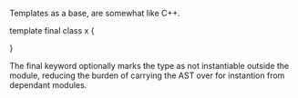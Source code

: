 Templates as a base, are somewhat like C++.

template<T> final
class x
{

}

The final keyword optionally marks the type as not instantiable outside the module, reducing the burden of carrying the AST over for instantion from dependant modules.

